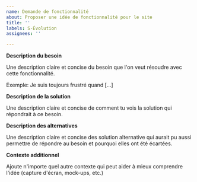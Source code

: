```yaml
---
name: Demande de fonctionnalité
about: Proposer une idée de fonctionnalité pour le site
title: ''
labels: S-Évolution
assignees: ''

---
```


**Description du besoin**

Une description claire et concise du besoin que l'on veut résoudre avec cette fonctionnalité.

Exemple: Je suis toujours frustré quand [...]

**Description de la solution**

Une description claire et concise de comment tu vois la solution qui répondrait à ce besoin.

**Description des alternatives**

Une description claire et concise des solution alternative qui aurait pu aussi permettre de répondre au besoin et pourquoi elles ont été écartées.

**Contexte additionnel**

Ajoute n'importe quel autre contexte qui peut aider à mieux comprendre l'idée (capture d'écran, mock-ups, etc.)

